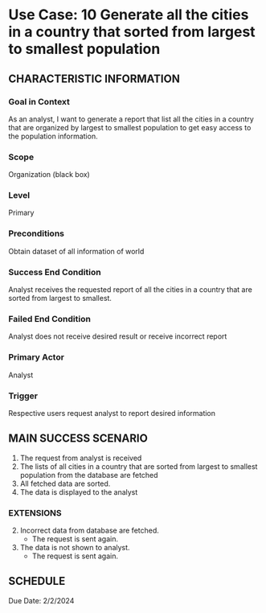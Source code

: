 # Use Case: 10	Generate all the cities in a country that sorted from largest to smallest population

## CHARACTERISTIC INFORMATION
### Goal in Context
As an analyst, I want to generate a report that list all the cities in a country that are organized by largest to smallest population to get easy access to the population information.

### Scope
Organization (black box)
### Level
Primary
### Preconditions
Obtain dataset of all information of world
### Success End Condition
Analyst receives the requested report of all the cities in a country that are sorted from largest to smallest.
### Failed End Condition
Analyst does not receive desired result or receive incorrect report
### Primary Actor
Analyst
### Trigger
Respective users request analyst to report desired information

## MAIN SUCCESS SCENARIO
1.  The request from analyst is received
2.  The lists of all cities in a country that are sorted from largest to smallest population from the database are fetched
3.  All fetched data are sorted.
4.  The data is displayed to the analyst

### EXTENSIONS
2. Incorrect data from database are fetched.
    - The request is sent again.
4. The data is not shown to analyst.
    - The request is sent again.

## SCHEDULE
Due Date: 2/2/2024

